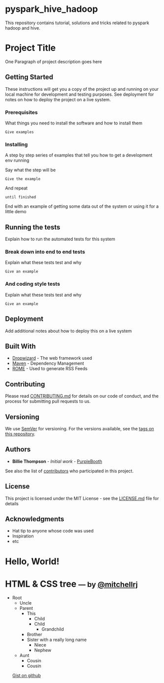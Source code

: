 # pyspark_hive_hadoop
This repository contains tutorial, solutions and tricks related to pyspark hadoop and hive.


# Project Title

One Paragraph of project description goes here

## Getting Started

These instructions will get you a copy of the project up and running on your local machine for development and testing purposes. See deployment for notes on how to deploy the project on a live system.

### Prerequisites

What things you need to install the software and how to install them

```
Give examples
```

### Installing

A step by step series of examples that tell you how to get a development env running

Say what the step will be

```
Give the example
```

And repeat

```
until finished
```

End with an example of getting some data out of the system or using it for a little demo

## Running the tests

Explain how to run the automated tests for this system

### Break down into end to end tests

Explain what these tests test and why

```
Give an example
```

### And coding style tests

Explain what these tests test and why

```
Give an example
```

## Deployment

Add additional notes about how to deploy this on a live system

## Built With

* [Dropwizard](http://www.dropwizard.io/1.0.2/docs/) - The web framework used
* [Maven](https://maven.apache.org/) - Dependency Management
* [ROME](https://rometools.github.io/rome/) - Used to generate RSS Feeds

## Contributing

Please read [CONTRIBUTING.md](https://gist.github.com/PurpleBooth/b24679402957c63ec426) for details on our code of conduct, and the process for submitting pull requests to us.

## Versioning

We use [SemVer](http://semver.org/) for versioning. For the versions available, see the [tags on this repository](https://github.com/your/project/tags). 

## Authors

* **Billie Thompson** - *Initial work* - [PurpleBooth](https://github.com/PurpleBooth)

See also the list of [contributors](https://github.com/your/project/contributors) who participated in this project.

## License

This project is licensed under the MIT License - see the [LICENSE.md](LICENSE.md) file for details

## Acknowledgments

* Hat tip to anyone whose code was used
* Inspiration
* etc


<html>
  <head>
  </head>
  <body>
    <h1>Hello, World!</h1>
  </body>
</html>



<html>
<head>
<title>HTML &amp; CSS tree</title>

<!-- tree -->
</head>
<body>
<div id="wrapper">
<h1>HTML &amp; CSS tree <small>&mdash; by <a href="http://twitter.com/mitchellrj">@mitchellrj</a></small></h1>
<ul class="tree">
<li>
  <span>Root</span>
  <ul>
    <li>
      <span>Uncle</span>
    </li>
    <li>
      <span>Parent</span>
      <ul>
        <li class="origin">
          <span>This</span>
          <ul>
            <li>
              <span>Child</span>
            </li>
            <li>
              <span>Child</span>
              <ul>
                <li>
                  <span>Grandchild</span>
                </li>
              </ul>
            </li>
          </ul>
        </li>
        <li>
          <span>Brother</span>
        </li>
        <li>
          <span>Sister with a really long name</span>
          <ul>
            <li>
              <span>Niece</span>
            </li>
            <li>
              <span>Nephew</span>
            </li>
          </ul>
        </li>
      </ul>
    </li>
    <li>
      <span>Aunt</span>
      <ul>
        <li>
          <span>Cousin</span>
        </li>
        <li>
          <span>Cousin</span>
        </li>
      </ul>
    </li>
  </li>
</ul>
<div class="clearer"></div>
<p><a href="https://gist.github.com/1321264">Gist on github</a></p>
</div>
</body>
</html>
